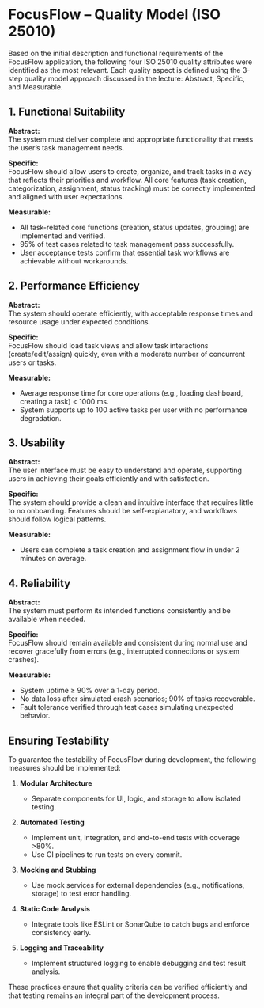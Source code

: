 # FocusFlow – Quality Model (ISO 25010)

Based on the initial description and functional requirements of the FocusFlow application, the following four ISO 25010 quality attributes were identified as the most relevant. Each quality aspect is defined using the 3-step quality model approach discussed in the lecture: Abstract, Specific, and Measurable.


## 1. Functional Suitability

**Abstract:**  
The system must deliver complete and appropriate functionality that meets the user’s task management needs.

**Specific:**  
FocusFlow should allow users to create, organize, and track tasks in a way that reflects their priorities and workflow. All core features (task creation, categorization, assignment, status tracking) must be correctly implemented and aligned with user expectations.

**Measurable:**  

- All task-related core functions (creation, status updates, grouping) are implemented and verified.  
- 95% of test cases related to task management pass successfully.  
- User acceptance tests confirm that essential task workflows are achievable without workarounds.


## 2. Performance Efficiency

**Abstract:**  
The system should operate efficiently, with acceptable response times and resource usage under expected conditions.

**Specific:**  
FocusFlow should load task views and allow task interactions (create/edit/assign) quickly, even with a moderate number of concurrent users or tasks.

**Measurable:**  

- Average response time for core operations (e.g., loading dashboard, creating a task) < 1000 ms.  
- System supports up to 100 active tasks per user with no performance degradation.  


## 3. Usability

**Abstract:**  
The user interface must be easy to understand and operate, supporting users in achieving their goals efficiently and with satisfaction.

**Specific:**  
The system should provide a clean and intuitive interface that requires little to no onboarding. Features should be self-explanatory, and workflows should follow logical patterns.

**Measurable:**  

- Users can complete a task creation and assignment flow in under 2 minutes on average.


## 4. Reliability

**Abstract:**  
The system must perform its intended functions consistently and be available when needed.

**Specific:**  
FocusFlow should remain available and consistent during normal use and recover gracefully from errors (e.g., interrupted connections or system crashes).

**Measurable:**  

- System uptime ≥ 90% over a 1-day period.  
- No data loss after simulated crash scenarios; 90% of tasks recoverable.  
- Fault tolerance verified through test cases simulating unexpected behavior.


## Ensuring Testability

To guarantee the testability of FocusFlow during development, the following measures should be implemented:

1. **Modular Architecture**  
   - Separate components for UI, logic, and storage to allow isolated testing.

2. **Automated Testing**  
   - Implement unit, integration, and end-to-end tests with coverage >80%.  
   - Use CI pipelines to run tests on every commit.

3. **Mocking and Stubbing**  
   - Use mock services for external dependencies (e.g., notifications, storage) to test error handling.

4. **Static Code Analysis**  
   - Integrate tools like ESLint or SonarQube to catch bugs and enforce consistency early.

5. **Logging and Traceability**  
   - Implement structured logging to enable debugging and test result analysis.

These practices ensure that quality criteria can be verified efficiently and that testing remains an integral part of the development process.
